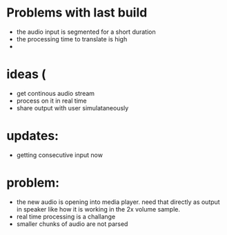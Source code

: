# Problems with last build

- the audio input is segmented for a short duration
- the processing time to translate is high
- 

# ideas (
- get continous audio stream
- process on it in real time
- share output with user simulataneously


# updates:
- getting consecutive input now

# problem: 
- the new audio is opening into media player. need that directly as output in speaker like how it is working in the 2x volume sample.
- real time processing is a challange
- smaller chunks of audio are not parsed
